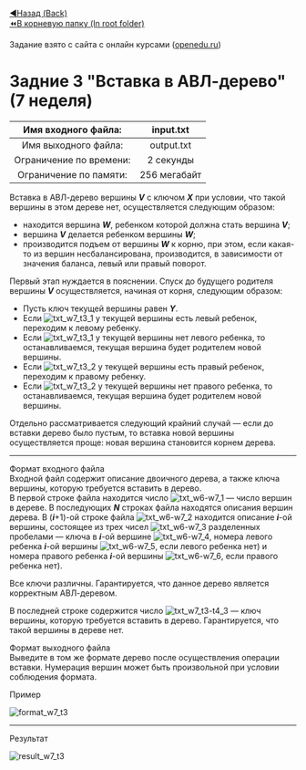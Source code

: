 [:arrow_backward:Назад (Back)](https://github.com/Bloodies/HSE-University-projects/tree/Bloodies/Course-2/AaDS/Algorithms-practice-%5BITMO%5D/Week-7)  
[:rewind:В корневую папку (In root folder)](https://github.com/Bloodies/HSE-University-projects)  

Задание взято с сайта с онлайн курсами ([openedu.ru](https://courses.openedu.ru))

# Задние 3 "Вставка в АВЛ-дерево" (7 неделя)
| Имя входного файла: | input.txt |
|:--------------------:|:----------:|
| Имя выходного файла: | output.txt |
| Ограничение по времени: | 2 секунды |
| Ограничение по памяти: | 256 мегабайт |

Вставка в АВЛ-дерево вершины ***V*** с ключом ***X*** при условии, что такой вершины в этом дереве нет, осуществляется следующим образом:

* находится вершина ***W***, ребенком которой должна стать вершина ***V***;
* вершина ***V*** делается ребенком вершины ***W***;
* производится подъем от вершины ***W*** к корню, при этом, если какая-то из вершин несбалансирована, производится, в зависимости от значения баланса, левый или правый поворот.

Первый этап нуждается в пояснении. Спуск до будущего родителя вершины ***V*** осуществляется, начиная от корня, следующим образом:

* Пусть ключ текущей вершины равен ***Y***.
* Если ![txt_w7_t3_1](https://user-images.githubusercontent.com/45668574/176204971-6608650d-f94d-45d1-a7da-1ceb3bd3e0bd.png) у текущей вершины есть левый ребенок, переходим к левому ребенку.
* Если ![txt_w7_t3_1](https://user-images.githubusercontent.com/45668574/176204971-6608650d-f94d-45d1-a7da-1ceb3bd3e0bd.png) у текущей вершины нет левого ребенка, то останавливаемся, текущая вершина будет родителем новой вершины.
* Если ![txt_w7_t3_2](https://user-images.githubusercontent.com/45668574/176205043-06904313-c228-49f9-b2ab-a11b6be5d3fb.png) у текущей вершины есть правый ребенок, переходим к правому ребенку.
* Если ![txt_w7_t3_2](https://user-images.githubusercontent.com/45668574/176205043-06904313-c228-49f9-b2ab-a11b6be5d3fb.png) у текущей вершины нет правого ребенка, то останавливаемся, текущая вершина будет родителем новой вершины.

Отдельно рассматривается следующий крайний случай — если до вставки дерево было пустым, то вставка новой вершины осуществляется проще: новая вершина становится корнем дерева.
__________________
Формат входного файла  
Входной файл содержит описание двоичного дерева, а также ключа вершины, которую требуется вставить в дерево.  
В первой строке файла находится число ![txt_w6-w7_1](https://user-images.githubusercontent.com/45668574/176202031-c69df421-fe4e-4581-bcf3-80a86d424a7f.png) — число вершин в дереве. В последующих ***N*** строках файла находятся описания вершин дерева. В (***i***+1)-ой строке файла ![txt_w6-w7_2](https://user-images.githubusercontent.com/45668574/176202119-ad44b49e-647a-4dc3-8967-ac502ecea7ec.png) находится описание ***i***-ой вершины, состоящее из трех чисел ![txt_w6-w7_3](https://user-images.githubusercontent.com/45668574/176202149-6789ae77-9100-495e-8d70-396c2f2200fc.png) разделенных пробелами — ключа в ***i***-ой вершине ![txt_w6-w7_4](https://user-images.githubusercontent.com/45668574/176202227-1219f87f-a6a4-493a-91d5-48687dd9a20d.png), номера левого ребенка ***i***-ой вершины ![txt_w6-w7_5](https://user-images.githubusercontent.com/45668574/176202256-da154cb8-af38-4301-8fef-76774feb2554.png), если левого ребенка нет) и номера правого ребенка ***i***-ой вершины ![txt_w6-w7_6](https://user-images.githubusercontent.com/45668574/176202277-dfe96e8a-264f-442d-bf84-46f1bf4ddfc9.png), если правого ребенка нет).

Все ключи различны. Гарантируется, что данное дерево является корректным АВЛ-деревом.

В последней строке содержится число ![txt_w7_t3-t4_3](https://user-images.githubusercontent.com/45668574/176205732-66a797e5-173c-4b40-a49f-a27b732b71e2.png) — ключ вершины, которую требуется вставить в дерево. Гарантируется, что такой вершины в дереве нет.

Формат выходного файла  
Выведите в том же формате дерево после осуществления операции вставки. Нумерация вершин может быть произвольной при условии соблюдения формата.

Пример

![format_w7_t3](https://user-images.githubusercontent.com/45668574/176205799-39427fcd-d8b1-4e7c-b967-1f97efe5e9ed.png)
__________________
Результат

![result_w7_t3](https://user-images.githubusercontent.com/45668574/176205770-6394a4bf-abe3-40fb-9e88-87492b22e763.png)

